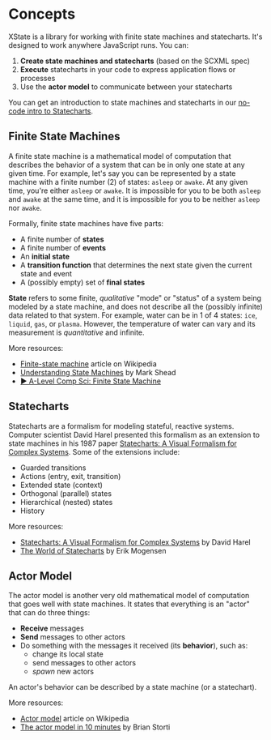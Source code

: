 # Concepts

XState is a library for working with finite state machines and statecharts. It's designed to work anywhere JavaScript runs. You can:

1. **Create state machines and statecharts** (based on the SCXML spec)
2. **Execute** statecharts in your code to express application flows or processes
3. Use the **actor model** to communicate between your statecharts

You can get an introduction to state machines and statecharts in our [no-code intro to Statecharts](../guides/introduction-to-state-machines-and-statecharts/index.md).

## Finite State Machines

A finite state machine is a mathematical model of computation that describes the behavior of a system that can be in only one state at any given time. For example, let's say you can be represented by a state machine with a finite number (2) of states: `asleep` or `awake`. At any given time, you're either `asleep` or `awake`. It is impossible for you to be both `asleep` and `awake` at the same time, and it is impossible for you to be neither `asleep` nor `awake`.

Formally, finite state machines have five parts:

- A finite number of **states**
- A finite number of **events**
- An **initial state**
- A **transition function** that determines the next state given the current state and event
- A (possibly empty) set of **final states**

**State** refers to some finite, _qualitative_ "mode" or "status" of a system being modeled by a state machine, and does not describe all the (possibly infinite) data related to that system. For example, water can be in 1 of 4 states: `ice`, `liquid`, `gas`, or `plasma`. However, the temperature of water can vary and its measurement is _quantitative_ and infinite.

More resources:

- [Finite-state machine](https://en.wikipedia.org/wiki/Finite-state_machine) article on Wikipedia
- [Understanding State Machines](https://www.freecodecamp.org/news/state-machines-basics-of-computer-science-d42855debc66/) by Mark Shead
- [▶️ A-Level Comp Sci: Finite State Machine](https://www.youtube.com/watch?v=4rNYAvsSkwk)

## Statecharts

Statecharts are a formalism for modeling stateful, reactive systems. Computer scientist David Harel presented this formalism as an extension to state machines in his 1987 paper [Statecharts: A Visual Formalism for Complex Systems](https://www.sciencedirect.com/science/article/pii/0167642387900359/pdf). Some of the extensions include:

- Guarded transitions
- Actions (entry, exit, transition)
- Extended state (context)
- Orthogonal (parallel) states
- Hierarchical (nested) states
- History

More resources:

- [Statecharts: A Visual Formalism for Complex Systems](https://www.sciencedirect.com/science/article/pii/0167642387900359/pdf) by David Harel
- [The World of Statecharts](https://statecharts.github.io/) by Erik Mogensen

## Actor Model

The actor model is another very old mathematical model of computation that goes well with state machines. It states that everything is an "actor" that can do three things:

- **Receive** messages
- **Send** messages to other actors
- Do something with the messages it received (its **behavior**), such as:
  - change its local state
  - send messages to other actors
  - _spawn_ new actors

An actor's behavior can be described by a state machine (or a statechart).

More resources:

- [Actor model](https://en.wikipedia.org/wiki/Actor_model) article on Wikipedia
- [The actor model in 10 minutes](https://www.brianstorti.com/the-actor-model/) by Brian Storti
